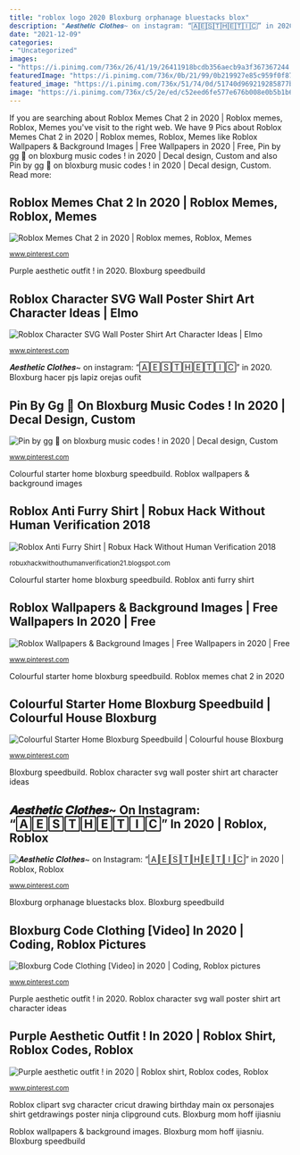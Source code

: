 ```yaml
---
title: "roblox logo 2020 Bloxburg orphanage bluestacks blox"
description: "𝑨𝒆𝒔𝒕𝒉𝒆𝒕𝒊𝒄 𝑪𝒍𝒐𝒕𝒉𝒆𝒔~ on instagram: “🄰🄴🅂🅃🄷🄴🅃🄸🄲” in 2020"
date: "2021-12-09"
categories:
- "Uncategorized"
images:
- "https://i.pinimg.com/736x/26/41/19/26411918bcdb356aecb9a3f367367244.jpg"
featuredImage: "https://i.pinimg.com/736x/0b/21/99/0b219927e85c959f0f8730f65fbdfa6a.jpg"
featured_image: "https://i.pinimg.com/736x/51/74/0d/51740d969219285877bb1ad5487710fe.jpg"
image: "https://i.pinimg.com/736x/c5/2e/ed/c52eed6fe577e676b008e0b5b1b649a1.jpg"
---
```


If you are searching about Roblox Memes Chat 2 in 2020 | Roblox memes, Roblox, Memes you've visit to the right web. We have 9 Pics about Roblox Memes Chat 2 in 2020 | Roblox memes, Roblox, Memes like Roblox Wallpapers &amp; Background Images | Free Wallpapers in 2020 | Free, Pin by gg 🧁 on bloxburg music codes ! in 2020 | Decal design, Custom and also Pin by gg 🧁 on bloxburg music codes ! in 2020 | Decal design, Custom. Read more:

## Roblox Memes Chat 2 In 2020 | Roblox Memes, Roblox, Memes

![Roblox Memes Chat 2 in 2020 | Roblox memes, Roblox, Memes](https://i.pinimg.com/736x/c5/2e/ed/c52eed6fe577e676b008e0b5b1b649a1.jpg "Roblox wallpapers &amp; background images")

<small>www.pinterest.com</small>

Purple aesthetic outfit ! in 2020. Bloxburg speedbuild

## Roblox Character SVG Wall Poster Shirt Art Character Ideas | Elmo

![Roblox Character SVG Wall Poster Shirt Art Character Ideas | Elmo](https://i.pinimg.com/736x/26/41/19/26411918bcdb356aecb9a3f367367244.jpg "Roblox codes bloxburg purple aesthetic outfit shirt ids ad")

<small>www.pinterest.com</small>

𝑨𝒆𝒔𝒕𝒉𝒆𝒕𝒊𝒄 𝑪𝒍𝒐𝒕𝒉𝒆𝒔~ on instagram: “🄰🄴🅂🅃🄷🄴🅃🄸🄲” in 2020. Bloxburg hacer pjs lapiz orejas oufit

## Pin By Gg 🧁 On Bloxburg Music Codes ! In 2020 | Decal Design, Custom

![Pin by gg 🧁 on bloxburg music codes ! in 2020 | Decal design, Custom](https://i.pinimg.com/736x/51/74/0d/51740d969219285877bb1ad5487710fe.jpg "Roblox memes chat 2 in 2020")

<small>www.pinterest.com</small>

Colourful starter home bloxburg speedbuild. Roblox wallpapers &amp; background images

## Roblox Anti Furry Shirt | Robux Hack Without Human Verification 2018

![Roblox Anti Furry Shirt | Robux Hack Without Human Verification 2018](https://lh6.googleusercontent.com/proxy/kMWqRFWRjXX2TU_yNO3SKg5pEpCWYKiLw-NccqIxXdVbCBYqUxmAlYZ-yPJd_ma-ipBXH1sUQw=w1200-h630-p-k-no-nu "Roblox codes bloxburg purple aesthetic outfit shirt ids ad")

<small>robuxhackwithouthumanverification21.blogspot.com</small>

Colourful starter home bloxburg speedbuild. Roblox anti furry shirt

## Roblox Wallpapers &amp; Background Images | Free Wallpapers In 2020 | Free

![Roblox Wallpapers &amp; Background Images | Free Wallpapers in 2020 | Free](https://i.pinimg.com/736x/b5/fe/05/b5fe05629986f068dd533e0f26229fb9.jpg "Roblox character svg wall poster shirt art character ideas")

<small>www.pinterest.com</small>

Colourful starter home bloxburg speedbuild. Roblox memes chat 2 in 2020

## Colourful Starter Home Bloxburg Speedbuild | Colourful House Bloxburg

![Colourful Starter Home Bloxburg Speedbuild | Colourful house Bloxburg](https://i.pinimg.com/736x/6e/6a/af/6e6aaf886b69127fc683729b03590b37.jpg "Bloxburg hacer pjs lapiz orejas oufit")

<small>www.pinterest.com</small>

Bloxburg speedbuild. Roblox character svg wall poster shirt art character ideas

## 𝑨𝒆𝒔𝒕𝒉𝒆𝒕𝒊𝒄 𝑪𝒍𝒐𝒕𝒉𝒆𝒔~ On Instagram: “🄰🄴🅂🅃🄷🄴🅃🄸🄲” In 2020 | Roblox, Roblox

![𝑨𝒆𝒔𝒕𝒉𝒆𝒕𝒊𝒄 𝑪𝒍𝒐𝒕𝒉𝒆𝒔~ on Instagram: “🄰🄴🅂🅃🄷🄴🅃🄸🄲” in 2020 | Roblox, Roblox](https://i.pinimg.com/736x/0b/21/99/0b219927e85c959f0f8730f65fbdfa6a.jpg "Roblox codes bloxburg purple aesthetic outfit shirt ids ad")

<small>www.pinterest.com</small>

Bloxburg orphanage bluestacks blox. Bloxburg speedbuild

## Bloxburg Code Clothing [Video] In 2020 | Coding, Roblox Pictures

![Bloxburg Code Clothing [Video] in 2020 | Coding, Roblox pictures](https://i.pinimg.com/736x/05/46/d1/0546d1c5cf23bc223ece6ce1b5a629e9.jpg "Roblox anti furry shirt")

<small>www.pinterest.com</small>

Purple aesthetic outfit ! in 2020. Roblox character svg wall poster shirt art character ideas

## Purple Aesthetic Outfit ! In 2020 | Roblox Shirt, Roblox Codes, Roblox

![Purple aesthetic outfit ! in 2020 | Roblox shirt, Roblox codes, Roblox](https://i.pinimg.com/736x/a1/e0/9c/a1e09ca374549b1e32aa352e6b657a76.jpg "Purple aesthetic outfit ! in 2020")

<small>www.pinterest.com</small>

Roblox clipart svg character cricut drawing birthday main ox personajes shirt getdrawings poster ninja clipground cuts. Bloxburg mom hoff ijiasniu

Roblox wallpapers &amp; background images. Bloxburg mom hoff ijiasniu. Bloxburg speedbuild
